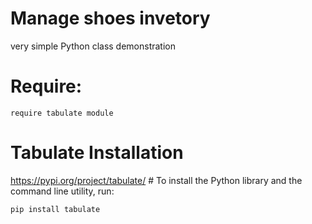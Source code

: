 
# Manage shoes invetory
very simple Python class demonstration


# Require:
    require tabulate module

# Tabulate Installation
 https://pypi.org/project/tabulate/  # To install the Python library and the command line utility, run:

    pip install tabulate

